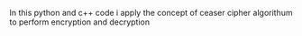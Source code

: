 In this python and c++ code i apply the concept of ceaser cipher algorithum to perform encryption and decryption 

